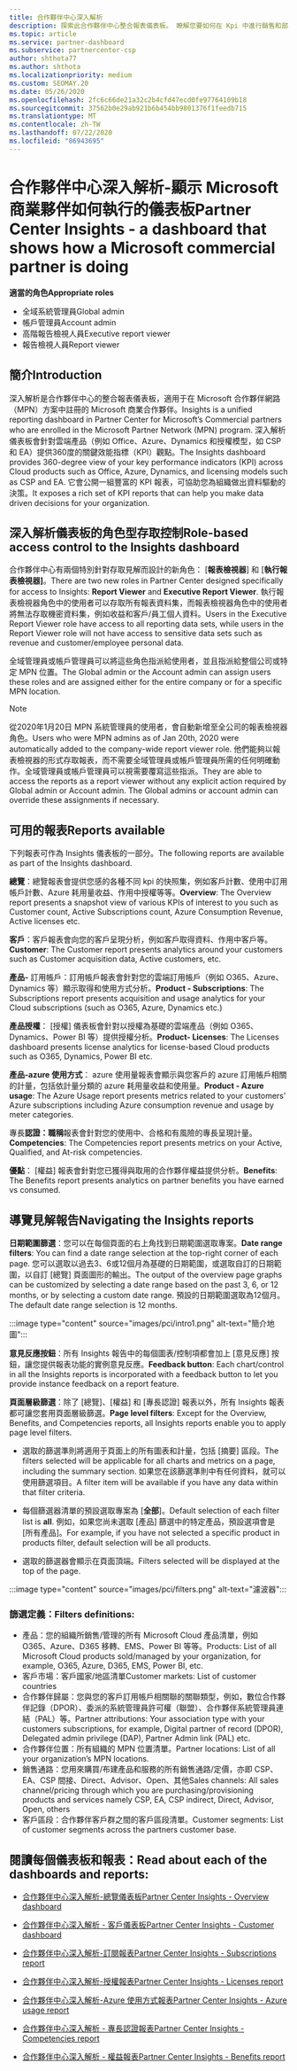 ```yaml
---
title: 合作夥伴中心深入解析
description: 探索此合作夥伴中心整合報表儀表板。 瞭解您要如何在 Kpi 中進行銷售和部署、客戶開發等等。
ms.topic: article
ms.service: partner-dashboard
ms.subservice: partnercenter-csp
author: shthota77
ms.author: shthota
ms.localizationpriority: medium
ms.custom: SEOMAY.20
ms.date: 05/26/2020
ms.openlocfilehash: 2fc6c66de21a32c2b4cfd47ecd0fe97764109b18
ms.sourcegitcommit: 37562b0e29ab921b6b454bb9801376f1feedb715
ms.translationtype: MT
ms.contentlocale: zh-TW
ms.lasthandoff: 07/22/2020
ms.locfileid: "86943695"
---
```

# <a name="partner-center-insights---a-dashboard-that-shows-how-a-microsoft-commercial-partner-is-doing"></a><span data-ttu-id="78070-104">合作夥伴中心深入解析-顯示 Microsoft 商業夥伴如何執行的儀表板</span><span class="sxs-lookup"><span data-stu-id="78070-104">Partner Center Insights - a dashboard that shows how a Microsoft commercial partner is doing</span></span>

<span data-ttu-id="78070-105">**適當的角色**</span><span class="sxs-lookup"><span data-stu-id="78070-105">**Appropriate roles**</span></span>
- <span data-ttu-id="78070-106">全域系統管理員</span><span class="sxs-lookup"><span data-stu-id="78070-106">Global admin</span></span>
- <span data-ttu-id="78070-107">帳戶管理員</span><span class="sxs-lookup"><span data-stu-id="78070-107">Account admin</span></span>
- <span data-ttu-id="78070-108">高階報告檢視人員</span><span class="sxs-lookup"><span data-stu-id="78070-108">Executive report viewer</span></span>
- <span data-ttu-id="78070-109">報告檢視人員</span><span class="sxs-lookup"><span data-stu-id="78070-109">Report viewer</span></span>

## <a name="introduction"></a><span data-ttu-id="78070-110">簡介</span><span class="sxs-lookup"><span data-stu-id="78070-110">Introduction</span></span>

<span data-ttu-id="78070-111">深入解析是合作夥伴中心的整合報表儀表板，適用于在 Microsoft 合作夥伴網路（MPN）方案中註冊的 Microsoft 商業合作夥伴。</span><span class="sxs-lookup"><span data-stu-id="78070-111">Insights is a unified reporting dashboard in Partner Center for Microsoft’s Commercial partners who are enrolled in the Microsoft Partner Network (MPN) program.</span></span> <span data-ttu-id="78070-112">深入解析儀表板會針對雲端產品（例如 Office、Azure、Dynamics 和授權模型，如 CSP 和 EA）提供360度的關鍵效能指標（KPI）觀點。</span><span class="sxs-lookup"><span data-stu-id="78070-112">The Insights dashboard provides 360-degree view of your key performance indicators (KPI) across Cloud products such as Office, Azure, Dynamics, and licensing models such as CSP and EA.</span></span> <span data-ttu-id="78070-113">它會公開一組豐富的 KPI 報表，可協助您為組織做出資料驅動的決策。</span><span class="sxs-lookup"><span data-stu-id="78070-113">It exposes a rich set of KPI reports that can help you make data driven decisions for your organization.</span></span> 

## <a name="role-based-access-control-to-the-insights-dashboard"></a><span data-ttu-id="78070-114">深入解析儀表板的角色型存取控制</span><span class="sxs-lookup"><span data-stu-id="78070-114">Role-based access control to the Insights dashboard</span></span>

<span data-ttu-id="78070-115">合作夥伴中心有兩個特別針對存取見解而設計的新角色： [**報表檢視器**] 和 [**執行報表檢視器]**。</span><span class="sxs-lookup"><span data-stu-id="78070-115">There are two new roles in Partner Center designed specifically for access to Insights: **Report Viewer** and **Executive Report Viewer**.</span></span> <span data-ttu-id="78070-116">執行報表檢視器角色中的使用者可以存取所有報表資料集，而報表檢視器角色中的使用者將無法存取機密資料集，例如收益和客戶/員工個人資料。</span><span class="sxs-lookup"><span data-stu-id="78070-116">Users in the Executive Report Viewer role have access to all reporting data sets, while users in the Report Viewer role will not have access to sensitive data sets such as revenue and customer/employee personal data.</span></span> 

<span data-ttu-id="78070-117">全域管理員或帳戶管理員可以將這些角色指派給使用者，並且指派給整個公司或特定 MPN 位置。</span><span class="sxs-lookup"><span data-stu-id="78070-117">The Global admin or the Account admin can assign users these roles and are assigned either for the entire company or for a specific MPN location.</span></span>  

>[!Note] 
><span data-ttu-id="78070-118">從2020年1月20日 MPN 系統管理員的使用者，會自動新增至全公司的報表檢視器角色。</span><span class="sxs-lookup"><span data-stu-id="78070-118">Users who were MPN admins as of Jan 20th, 2020 were automatically added to the company-wide report viewer role.</span></span> <span data-ttu-id="78070-119">他們能夠以報表檢視器的形式存取報表，而不需要全域管理員或帳戶管理員所需的任何明確動作。全域管理員或帳戶管理員可以視需要覆寫這些指派。</span><span class="sxs-lookup"><span data-stu-id="78070-119">They are able to access the reports as a report viewer without any explicit action required by Global admin or Account admin. The Global admins or account admin can override these assignments if necessary.</span></span> 

## <a name="reports-available"></a><span data-ttu-id="78070-120">可用的報表</span><span class="sxs-lookup"><span data-stu-id="78070-120">Reports available</span></span>

<span data-ttu-id="78070-121">下列報表可作為 Insights 儀表板的一部分。</span><span class="sxs-lookup"><span data-stu-id="78070-121">The following reports are available as part of the Insights dashboard.</span></span>

<span data-ttu-id="78070-122">**總覽**：總覽報表會提供您感的各種不同 kpi 的快照集，例如客戶計數、使用中訂用帳戶計數、Azure 耗用量收益、作用中授權等等。</span><span class="sxs-lookup"><span data-stu-id="78070-122">**Overview**: The Overview report presents a snapshot view of various KPIs of interest to you such as Customer count, Active Subscriptions count, Azure Consumption Revenue, Active licenses etc.</span></span>

<span data-ttu-id="78070-123">**客戶**：客戶報表會向您的客戶呈現分析，例如客戶取得資料、作用中客戶等。</span><span class="sxs-lookup"><span data-stu-id="78070-123">**Customer**: The Customer report presents analytics around your customers such as Customer acquisition data, Active customers, etc.</span></span>

<span data-ttu-id="78070-124">**產品-** 訂用帳戶：訂用帳戶報表會針對您的雲端訂用帳戶（例如 O365、Azure、Dynamics 等）顯示取得和使用方式分析。</span><span class="sxs-lookup"><span data-stu-id="78070-124">**Product - Subscriptions**: The Subscriptions report presents acquisition and usage analytics for your Cloud subscriptions (such as O365, Azure, Dynamics etc.)</span></span>

<span data-ttu-id="78070-125">**產品授權**： [授權] 儀表板會針對以授權為基礎的雲端產品（例如 O365、Dynamics、Power BI 等）提供授權分析。</span><span class="sxs-lookup"><span data-stu-id="78070-125">**Product- Licenses**: The Licenses dashboard presents license analytics for license-based Cloud products such as O365, Dynamics, Power BI etc.</span></span>

<span data-ttu-id="78070-126">**產品-azure 使用方式**： azure 使用量報表會顯示與您客戶的 azure 訂用帳戶相關的計量，包括依計量分類的 azure 耗用量收益和使用量。</span><span class="sxs-lookup"><span data-stu-id="78070-126">**Product - Azure usage**: The Azure Usage report presents metrics related to your customers’ Azure subscriptions including Azure consumption revenue and usage by meter categories.</span></span>

<span data-ttu-id="78070-127">專長**認證：職稱**報表會針對您的使用中、合格和有風險的專長呈現計量。</span><span class="sxs-lookup"><span data-stu-id="78070-127">**Competencies**: The Competencies report presents metrics on your Active, Qualified, and At-risk competencies.</span></span>

<span data-ttu-id="78070-128">**優點**： [權益] 報表會針對您已獲得與取用的合作夥伴權益提供分析。</span><span class="sxs-lookup"><span data-stu-id="78070-128">**Benefits**: The Benefits report presents analytics on partner benefits you have earned vs consumed.</span></span>

## <a name="navigating-the-insights-reports"></a><span data-ttu-id="78070-129">導覽見解報告</span><span class="sxs-lookup"><span data-stu-id="78070-129">Navigating the Insights reports</span></span>

<span data-ttu-id="78070-130">**日期範圍篩選**：您可以在每個頁面的右上角找到日期範圍選取專案。</span><span class="sxs-lookup"><span data-stu-id="78070-130">**Date range filters**: You can find a date range selection at the top-right corner of each page.</span></span> <span data-ttu-id="78070-131">您可以選取以過去3、6或12個月為基礎的日期範圍，或選取自訂的日期範圍，以自訂 [總覽] 頁面圖形的輸出。</span><span class="sxs-lookup"><span data-stu-id="78070-131">The output of the overview page graphs can be customized by selecting a date range based on the past 3, 6, or 12 months, or by selecting a custom date range.</span></span> <span data-ttu-id="78070-132">預設的日期範圍選取為12個月。</span><span class="sxs-lookup"><span data-stu-id="78070-132">The default date range selection is 12 months.</span></span> 

:::image type="content" source="images/pci/intro1.png" alt-text="簡介地圖":::

<span data-ttu-id="78070-134">**意見反應按鈕**：所有 Insights 報告中的每個圖表/控制項都會加上 [意見反應] 按鈕，讓您提供報表功能的實例意見反應。</span><span class="sxs-lookup"><span data-stu-id="78070-134">**Feedback button**: Each chart/control in all the Insights reports is incorporated with a feedback button to let you provide instance feedback on a report feature.</span></span> 

 
<span data-ttu-id="78070-135">**頁面層級篩選**：除了 [總覽]、[權益] 和 [專長認證] 報表以外，所有 Insights 報表都可讓您套用頁面層級篩選。</span><span class="sxs-lookup"><span data-stu-id="78070-135">**Page level filters**: Except for the Overview, Benefits, and Competencies reports, all Insights reports enable you to apply page level filters.</span></span> 

- <span data-ttu-id="78070-136">選取的篩選準則將適用于頁面上的所有圖表和計量，包括 [摘要] 區段。</span><span class="sxs-lookup"><span data-stu-id="78070-136">The filters selected will be applicable for all charts and metrics on a page, including the summary section.</span></span> <span data-ttu-id="78070-137">如果您在該篩選準則中有任何資料，就可以使用篩選項目。</span><span class="sxs-lookup"><span data-stu-id="78070-137">A filter item will be available if you have any data within that filter criteria.</span></span> 

- <span data-ttu-id="78070-138">每個篩選器清單的預設選取專案為 [**全部**]。</span><span class="sxs-lookup"><span data-stu-id="78070-138">Default selection of each filter list is **all**.</span></span> <span data-ttu-id="78070-139">例如，如果您尚未選取 [產品] 篩選中的特定產品，預設選項會是 [所有產品]。</span><span class="sxs-lookup"><span data-stu-id="78070-139">For example, if you have not selected a specific product in products filter, default selection will be all products.</span></span>

- <span data-ttu-id="78070-140">選取的篩選器會顯示在頁面頂端。</span><span class="sxs-lookup"><span data-stu-id="78070-140">Filters selected will be displayed at the top of the page.</span></span> 

:::image type="content" source="images/pci/filters.png" alt-text="濾波器":::

### <a name="filters-definitions"></a><span data-ttu-id="78070-142">篩選定義：</span><span class="sxs-lookup"><span data-stu-id="78070-142">Filters definitions:</span></span>

- <span data-ttu-id="78070-143">產品：您的組織所銷售/管理的所有 Microsoft Cloud 產品清單，例如 O365、Azure、D365 移轉、EMS、Power BI 等等。</span><span class="sxs-lookup"><span data-stu-id="78070-143">Products: List of all Microsoft Cloud products sold/managed by your organization, for example,  O365, Azure, D365, EMS, Power BI, etc.</span></span>
- <span data-ttu-id="78070-144">客戶市場：客戶國家/地區清單</span><span class="sxs-lookup"><span data-stu-id="78070-144">Customer markets: List of customer countries</span></span>
- <span data-ttu-id="78070-145">合作夥伴歸屬：您與您的客戶訂用帳戶相關聯的關聯類型，例如，數位合作夥伴記錄（DPOR）、委派的系統管理員許可權（聯盟）、合作夥伴系統管理員連結（PAL）等。</span><span class="sxs-lookup"><span data-stu-id="78070-145">Partner attributions: Your association type with your customers subscriptions, for example,  Digital partner of record (DPOR), Delegated admin privilege (DAP), Partner Admin link (PAL) etc.</span></span> 
- <span data-ttu-id="78070-146">合作夥伴位置：所有組織的 MPN 位置清單。</span><span class="sxs-lookup"><span data-stu-id="78070-146">Partner locations: List of all your organization’s MPN locations.</span></span>
- <span data-ttu-id="78070-147">銷售通路：您用來購買/布建產品和服務的所有銷售通路/定價，亦即 CSP、EA、CSP 間接、Direct、Advisor、Open、其他</span><span class="sxs-lookup"><span data-stu-id="78070-147">Sales channels: All sales channel/pricing through which you are purchasing/provisioning products and services namely CSP, EA, CSP indirect, Direct, Advisor, Open, others</span></span>
- <span data-ttu-id="78070-148">客戶區段：合作夥伴客戶群之間的客戶區段清單。</span><span class="sxs-lookup"><span data-stu-id="78070-148">Customer segments: List of customer segments across the partners customer base.</span></span>

## <a name="read-about-each-of-the-dashboards-and-reports"></a><span data-ttu-id="78070-149">閱讀每個儀表板和報表：</span><span class="sxs-lookup"><span data-stu-id="78070-149">Read about each of the dashboards and reports:</span></span>

- [<span data-ttu-id="78070-150">合作夥伴中心深入解析-總覽儀表板</span><span class="sxs-lookup"><span data-stu-id="78070-150">Partner Center Insights - Overview dashboard</span></span>](pci-overview-report.md)

- [<span data-ttu-id="78070-151">合作夥伴中心深入解析 - 客戶儀表板</span><span class="sxs-lookup"><span data-stu-id="78070-151">Partner Center Insights - Customer dashboard</span></span>](pci-customer-report.md)

- [<span data-ttu-id="78070-152">合作夥伴中心深入解析-訂閱報表</span><span class="sxs-lookup"><span data-stu-id="78070-152">Partner Center Insights - Subscriptions report</span></span>](pci-product-subscriptions-report.md)

- [<span data-ttu-id="78070-153">合作夥伴中心深入解析-授權報表</span><span class="sxs-lookup"><span data-stu-id="78070-153">Partner Center Insights - Licenses report</span></span>](pci-product-licenses-report.md)

- [<span data-ttu-id="78070-154">合作夥伴中心深入解析-Azure 使用方式報表</span><span class="sxs-lookup"><span data-stu-id="78070-154">Partner Center Insights - Azure usage report</span></span>](pci-azure-usage-report.md)

- [<span data-ttu-id="78070-155">合作夥伴中心深入解析 - 專長認證報表</span><span class="sxs-lookup"><span data-stu-id="78070-155">Partner Center Insights - Competencies report</span></span>](pci-competencies-report.md)

- [<span data-ttu-id="78070-156">合作夥伴中心深入解析 - 權益報表</span><span class="sxs-lookup"><span data-stu-id="78070-156">Partner Center Insights - Benefits report</span></span>](pci-benefits-report.md)
